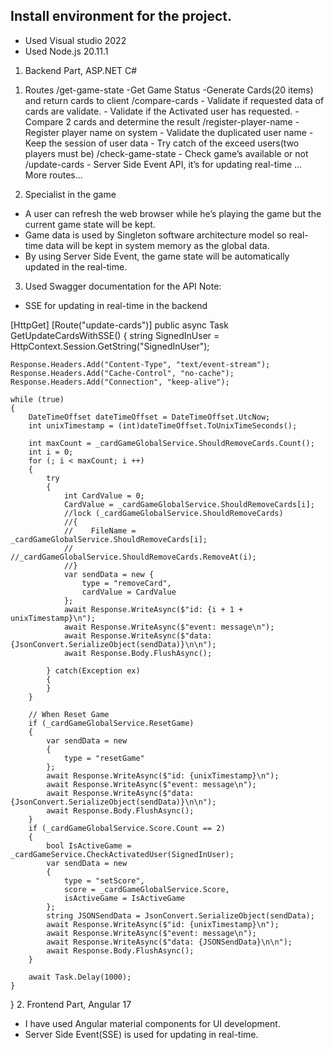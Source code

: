 ## Install environment for the project.
- Used Visual studio 2022
- Used Node.js 20.11.1

1.	Backend Part, ASP.NET C#

1)	Routes
/get-game-state	-Get Game Status
                -Generate Cards(20 items) and return cards to client
/compare-cards	- Validate if requested data of cards are validate.
                -	Validate if the Activated user has requested.
                - Compare 2 cards and determine the result
/register-player-name	- Register player name on system
                      -	Validate the duplicated user name
                      -	Keep the session of user data
                      -	Try catch of the exceed users(two players must be)
/check-game-state	- Check game’s available or not
/update-cards	    - Server Side Event API, it’s for updating real-time
… More routes…	

2)	Specialist in the game
-	A user can refresh the web browser while he’s playing the game but the current game state will be kept.
-	Game data is used by Singleton software architecture model so real-time data will be kept in system memory as the global data.
-	By using Server Side Event, the game state will be automatically updated in the real-time.
3)	Used Swagger documentation for the API
Note:
-	SSE for updating in real-time in the backend

[HttpGet]
[Route("update-cards")]
public async Task<IActionResult> GetUpdateCardsWithSSE()
{
    string SignedInUser = HttpContext.Session.GetString("SignedInUser");

    Response.Headers.Add("Content-Type", "text/event-stream");
    Response.Headers.Add("Cache-Control", "no-cache");
    Response.Headers.Add("Connection", "keep-alive");

    while (true)
    {
        DateTimeOffset dateTimeOffset = DateTimeOffset.UtcNow;
        int unixTimestamp = (int)dateTimeOffset.ToUnixTimeSeconds();

        int maxCount = _cardGameGlobalService.ShouldRemoveCards.Count();
        int i = 0;
        for (; i < maxCount; i ++)
        {
            try
            {
                int CardValue = 0;
                CardValue = _cardGameGlobalService.ShouldRemoveCards[i];
                //lock (_cardGameGlobalService.ShouldRemoveCards)
                //{
                //    FileName = _cardGameGlobalService.ShouldRemoveCards[i];
                //    //_cardGameGlobalService.ShouldRemoveCards.RemoveAt(i);
                //}
                var sendData = new { 
                    type = "removeCard",
                    cardValue = CardValue
                };
                await Response.WriteAsync($"id: {i + 1 + unixTimestamp}\n");
                await Response.WriteAsync($"event: message\n");
                await Response.WriteAsync($"data: {JsonConvert.SerializeObject(sendData)}\n\n");
                await Response.Body.FlushAsync();

            } catch(Exception ex)
            {
            }
        }

        // When Reset Game
        if (_cardGameGlobalService.ResetGame)
        {
            var sendData = new
            {
                type = "resetGame"
            };
            await Response.WriteAsync($"id: {unixTimestamp}\n");
            await Response.WriteAsync($"event: message\n");
            await Response.WriteAsync($"data: {JsonConvert.SerializeObject(sendData)}\n\n");
            await Response.Body.FlushAsync();
        }
        if (_cardGameGlobalService.Score.Count == 2)
        {
            bool IsActiveGame = _cardGameService.CheckActivatedUser(SignedInUser);
            var sendData = new
            {
                type = "setScore",
                score = _cardGameGlobalService.Score,
                isActiveGame = IsActiveGame
            };
            string JSONSendData = JsonConvert.SerializeObject(sendData);
            await Response.WriteAsync($"id: {unixTimestamp}\n");
            await Response.WriteAsync($"event: message\n");
            await Response.WriteAsync($"data: {JSONSendData}\n\n");
            await Response.Body.FlushAsync();
        }

        await Task.Delay(1000);
    }
}
2.	Frontend Part, Angular 17
-	I have used Angular material components for UI development.
-	Server Side Event(SSE) is used for updating in real-time.
